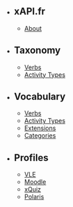 - ## xAPI.fr
    - [About](/profiles/xapi)

- ## Taxonomy
    - [Verbs](/profiles/xapi/taxonomy/verbs)
    - [Activity Types](/profiles/xapi/taxonomy/activities)

- ## Vocabulary
    - [Verbs](/profiles/xapi/vocab/verbs)
    - [Activity Types](/profiles/xapi/vocab/activities)
    - [Extensions](/profiles/xapi/vocab/extensions)
    - [Categories](/profiles/xapi/vocab/categories)

- ## Profiles
    - [VLE](/profiles/vle)
    - [Moodle](/profiles/moodle)
    - [xQuiz](/profiles/xquiz)
    - [Polaris](/profiles/polaris)

